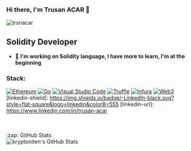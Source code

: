 ### Hi there, I'm Trusan ACAR 👋



<p align="left"> <img src="https://komarev.com/ghpvc/?username=trsnacar&label=Profile%20views&color=0e75b6&style=flat" alt="trsnacar" /> </p>

## Solidity Developer

- 🌱 **I'm working on Solidity language, I have more to learn, I'm at the beginning**

### Stack:
[![Ethereum](https://img.shields.io/badge/-Ethereum-333333?style=flat-square)](https://ethereum.org)
[![Go](https://img.shields.io/badge/-Go-00ADD8?style=flat-square)](https://golang.org)
[![Visual Studio Code](https://img.shields.io/badge/-Visual%20Studio%20Code-007ACC?style=flat-square)](https://code.visualstudio.com)
[![Truffle](https://img.shields.io/badge/-Truffle-44C044?style=flat-square)](https://trufflesuite.com)
[![Infura](https://img.shields.io/badge/-Infura-663399?style=flat-square)](https://infura.io)
[![Web3](https://img.shields.io/badge/-Web3-E9D458?style=flat-square)](https://web3.readthedocs.io)
[linkedin-shield]: https://img.shields.io/badge/-LinkedIn-black.svg?style=flat-square&logo=linkedin&colorB=555
[linkedin-url]: https://www.linkedin.com/in/trusan-acar


<br />
<br />

  <summary>:zap: GitHub Stats</summary>

  <img align="left" alt="kryptoniten's GitHub Stats" src="https://github-readme-stats.vercel.app/api?username=trsnacar&theme=radical&show_icons=true" /> 

[linkedin]: https://www.linkedin.com/in/trusan-acar
